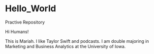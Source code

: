 # Hello_World

Practive Repository

Hi Humans!

This is Mariah. I like Taylor Swift and podcasts. I am double majoring in Marketing and Business Analytics at the University of Iowa.
